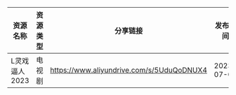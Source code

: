 | 资源名称      | 资源类型 | 分享链接                                      | 发布时间       |
| --------- | ---- | ----------------------------------------- | ---------- |
| L灵戏逼人2023 | 电视剧  | https://www.aliyundrive.com/s/5UduQoDNUX4 | 2023-07-05 |

